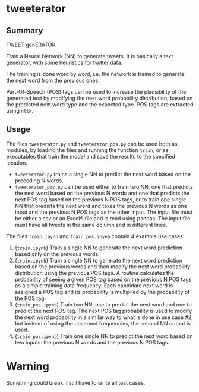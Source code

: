 # tweeterator

## Summary
TWEET genERATOR.

Train a Neural Network (NN) to generate tweets. It is basically a text generator, with some heuristics for twitter data.

The training is done word by word, i.e. the network is trained to generate the next word from the previous ones.

Part-Of-Speech (POS) tags can be used to increase the plausibility of the generated text by modifying the next word probability distribution, based on the predicted next word type and the expected type. POS tags are extracted using `nltk`.

## Usage

The files `tweeterator.py` and `tweeterator_pos.py` can be used both as modules, by loading the files and running the function `train`, or as executables that train the model and save the results to the specified location.
* `tweeterator.py` trains a single NN to predict the next word based on the preceding N words.
* `tweeterator_pos.py` can be used either to train two NN, one that predicts the next word based on the previous N words and one that predicts the next POS tag based on the previous N POS tags, or to train one single NN that predicts the next word and takes the previous N words as one input and the previous N POS tags as the other input. 
The input file must be either a csv or an Excel® file and is read using pandas. The input file must have all tweets in the same column and in different lines.

The files `train.ipynb` and `train_pos.ipynb` contain 4 example use cases:
1. (`train.ipynb`) Train a single NN to generate the next word prediction based only on the previous words.
2. (`train.ipynb`) Train a single NN to generate the next word prediction based on the previous words and then modify the next word probability distribution using the previous POS tags. A routine calculates the probability of seeing a given POS tag based on the previous N POS tags as a simple training data frequency. Each candidate next word is assigned a POS tag and its probability is multiplied by the probability of the POS tag.
3. (`train_pos.ipynb`) Train two NN, use to predict the next word and one to predict the next POS tag. The next POS tag probability is used to modify the next word probability in a similar way to what is done in use case #2, but instead of using the observed frequencies, the second NN output is used.
4. (`train_pos.ipynb`) Train one single NN to predict the next word based on two inputs: the previous N words and the previous N POS tags.

# Warning

Something could break. I still have to write all test cases.
